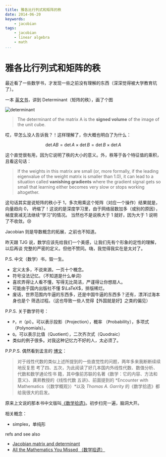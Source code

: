 ```yaml
---
title: 雅各比行列式和矩阵的秩
date: 2014-06-20
keywords:
    - jacobian
tags:
    - jacobian
    - linear algebra
    - math
...
```


雅各比行列式和矩阵的秩
======================

最近看了一些数学书，才发现一些之前没有理解的东西（深深觉得被大学教育坑了）。

一本 [英文书][math-book]，讲到 Determinant（矩阵的秩），画了个图

![determinant][det]

> The determinant of the matrix A is the **signed volume** of the image of the unit cube.

哎，早怎么没人告诉我？！这样理解了，你大概也明白了为什么：

$$\det{AB} = \det{A} \times \det{B} =  \det{B} \times \det{A}$$

这个直觉很有用，因为它说明了秩的大小的意义。外，秩等于各个特征值的乘积，且看这句话：

>   If the weights in this matrix are small (or, more formally, if the leading
>   eigenvalue of the weight matrix is smaller than 1.0), it can lead to a
>   situation called **vanishing gradients** where the gradient signal gets so
>   small that learning either becomes very slow or stops working altogether.

这句话其实是说矩阵的秩小于 1，多次用乘这个矩阵（对应一个操作）结果就是，向量趋向 0，
坍缩了！这说的是深度学习里，由于网络层数加多（或别的原因），梯度衰减无法继续“学习”的情况。
当然也不是说秩大于 1 就好，因为大于 1 说明了不收敛。:cry:

Jacobian 则是导数概念的拓展，之前也不知道。

昨天跟 TJG 说，数学应该先给我们一个美感，让我们先有个形象的定性的理解，以后再谈
完整的严密的定义。但他不赞同。嗨，我觉得我实在是太对了。

P.S. 中文（数学）书，毁一生。

-   定义太多，不说来源。一页十个概念。
-   符号没法记忆。（不知道是什么单词）
-   喜欢弄得让人看不懂，写得无比简洁，严谨得让你想扇人。
-   可能由于国内出版社不懂 $\LaTeX$，排版稀烂。
-   废话，世界范围内牛逼的东西多，还是中国牛逼的东西多？还有，漂洋过海本身也是个
    筛选过程。（这也导致一些人觉得【外国就是好】之类的偏见）

[math-book]: http://book.douban.com/subject/1797658/
[det]: http://gnat-tang-shared-image.qiniudn.com/math/determinant.png

P.P.S. 关于数学符号：

-   `P`，$\pi$（<kbd>p</kbd>i）。可以表示投影（<kbd>P</kbd>rojection），概率
    （<kbd>P</kbd>robability），多项式（<kbd>P</kbd>olynomials）。
-   `Q`。可以表示比值（Quotient），二次齐次式（Quodraic）
-   类似的例子很多。对我这种记忆力不好的人，太必须了。

P.P.P.S. 偶然看到孟言的 [博文][mengyan-blog]：

>   对于线性代数的类似上述所提到的一些直觉性的问题，两年多来我断断续续地反复思
>   考了四、五次，为此阅读了好几本国内外线性代数、数值分析、代数和数学通论性书
>   籍，其中像前苏联的名著《数学：它的内容、方法和意义》、龚昇教授的《线性代数
>   五讲》、前面提到的 *Encounter with Mathematics（《数学概观》）*以及 *Thomas
>   A. Garrity* 的《数学拾遗》都给我很大的启发。

原来上文说的那本书中文版叫[《数学拾遗》][math-you-missed-zh]。初步扫完一遍，脑洞大开。

[mengyan-blog]: http://blog.163.com/jmun_math/blog/static/26769008200941683851930/
[math-you-missed-zh]: http://book.douban.com/subject/1256358/
[jacobian-determint]: https://en.wikipedia.org/wiki/Jacobian_matrix

相关概念：

-   simplex，单纯形

refs and see also

  - [Jacobian matrix and determinant][jacobian-determint]
  - [All the Mathematics You Missed （数学拾遗）][math-book]
